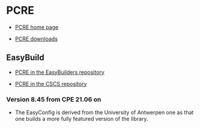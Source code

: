 # PCRE

  * [PCRE home page](http://www.pcre.org/)

  * [PCRE downloads](https://ftp.pcre.org/pub/pcre/)


## EasyBuild

  * [PCRE in the EasyBuilders repository](https://github.com/easybuilders/easybuild-easyconfigs/tree/develop/easybuild/easyconfigs/p/PCRE)

  * [PCRE in the CSCS repository](https://github.com/eth-cscs/production/tree/master/easybuild/easyconfigs/p/PCRE)


### Version 8.45 from CPE 21.06 on

  * The EasyConfig is derived from the University of Antwerpen one as that one builds
    a more fully featured version of the library.
